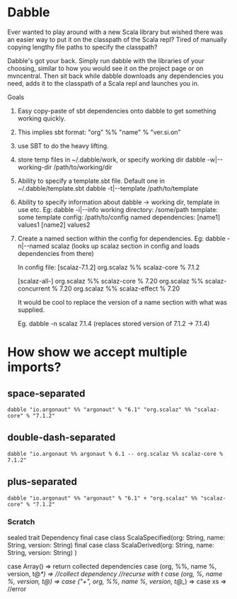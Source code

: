 # Dabble #

Ever wanted to play around with a new Scala library but wished there was an easier way to put it on the classpath of the Scala repl? Tired of manually copying lengthy file paths to specify the classpath?

Dabble's got your back. Simply run dabble with the libraries of your choosing, similar to how you would see it on the project page or on mvncentral. Then sit back while dabble downloads any dependencies you need, adds it to the classpath of a Scala repl and launches you in.

Goals

1. Easy copy-paste of sbt dependencies onto dabble to get something working quickly.
  1. This implies sbt format: "org" %% "name" % "ver.si.on"
2. use SBT to do the heavy lifting.
3. store temp files in ~/.dabble/work, or specify working dir
   dabble -w|--working-dir /path/to/working/dir
4. Ability to specify a template.sbt file. Default one in ~/.dabble/template.sbt
   dabble -t|--template /path/to/template
5. Ability to specify information about dabble -> working dir, template in use etc.
   Eg: dabble -i|--info
   working directory: /some/path
   template: some template
   config: /path/to/config
   named dependencies:
    [name1] values1
    [name2] values2
6. Create a named section within the config for dependencies.
   Eg: dabble -n|--named scalaz (looks up scalaz section in config and loads dependencies from there)

   In config file:
   [scalaz-7.1.2]
   org.scalaz %% scalaz-core % 7.1.2

   [scalaz-all-]
   org.scalaz %% scalaz-core % 7.20
   org.scalaz %% scalaz-concurrent % 7.20
   org.scalaz %% scalaz-effect % 7.20

   It would be cool to replace the version of a name section with what was supplied.

   Eg. dabble -n scalaz 7.1.4 (replaces stored version of 7.1.2 -> 7.1.4)

# How show we accept multiple imports?

## space-separated
```dabble "io.argonaut" %% "argonaut" % "6.1" "org.scalaz" %% "scalaz-core" % "7.1.2"```

## double-dash-separated
```dabble "io.argonaut %% argonaut % 6.1 -- org.scalaz %% scalaz-core % 7.1.2"```

## plus-separated
```dabble "io.argonaut" %% "argonaut" % "6.1" + "org.scalaz" %% "scalaz-core" % "7.1.2"```


### Scratch

sealed trait Dependency
final case class ScalaSpecified(org: String, name: String, version: String)
final case class ScalaDerived(org: String, name: String, version: String)
)

case Array() => return collected dependencies
case (org, %%, name %, version, t@_*) =>
    //collect dependency
    //recurse with t
case (org, %,  name %, version, t@_*) =>
case ("+", org, %%, name %, version, t@_*) =>
case xs => //error


